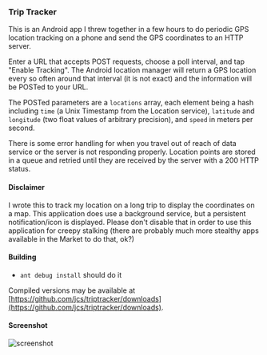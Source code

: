 ### Trip Tracker

This is an Android app I threw together in a few hours to do periodic GPS
location tracking on a phone and send the GPS coordinates to an HTTP server.

Enter a URL that accepts POST requests, choose a poll interval, and tap "Enable
Tracking".  The Android location manager will return a GPS location every so
often around that interval (it is not exact) and the information will be POSTed
to your URL.

The POSTed parameters are a `locations` array, each element being a hash
including `time` (a Unix Timestamp from the Location service), `latitude` and
`longitude` (two float values of arbitrary precision), and `speed` in meters
per second.

There is some error handling for when you travel out of reach of data service
or the server is not responding properly.  Location points are stored in a
queue and retried until they are received by the server with a 200 HTTP status.

#### Disclaimer

I wrote this to track my location on a long trip to display the coordinates on
a map.  This application does use a background service, but a persistent
notification/icon is displayed.  Please don't disable that in order to use this
application for creepy stalking (there are probably much more stealthy apps
available in the Market to do that, ok?)

#### Building

- `ant debug install` should do it

Compiled versions may be available at
[https://github.com/jcs/triptracker/downloads](https://github.com/jcs/triptracker/downloads).

#### Screenshot

![screenshot](https://raw.github.com/jcs/triptracker/master/screenshot.png)
